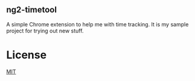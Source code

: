 ## ng2-timetool

A simple Chrome extension to help me with time tracking.  It is my sample project for trying out new stuff.

# License
 [MIT](/LICENSE)
